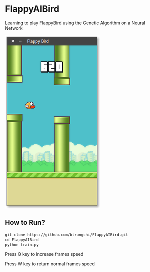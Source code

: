 # FlappyAIBird
Learning to play FlappyBird using the Genetic Algorithm on a Neural Network

<img src="./images/scoredemo.png">

## How to Run?
```
git clone https://github.com/btrungchi/FlappyAIBird.git
cd FlappyAIBird
python train.py
```

Press Q key to increase frames speed

Press W key to return normal frames speed


